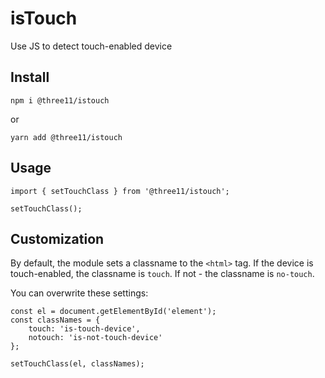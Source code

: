 # isTouch

Use JS to detect touch-enabled device

## Install

```
npm i @three11/istouch
```

or

```
yarn add @three11/istouch
```

## Usage

```
import { setTouchClass } from '@three11/istouch';

setTouchClass();
```

## Customization

By default, the module sets a classname to the `<html>` tag.
If the device is touch-enabled, the classname is `touch`.
If not - the classname is `no-touch`.

You can overwrite these settings:

```
const el = document.getElementById('element');
const classNames = {
	touch: 'is-touch-device',
	notouch: 'is-not-touch-device'
};

setTouchClass(el, classNames);
```
